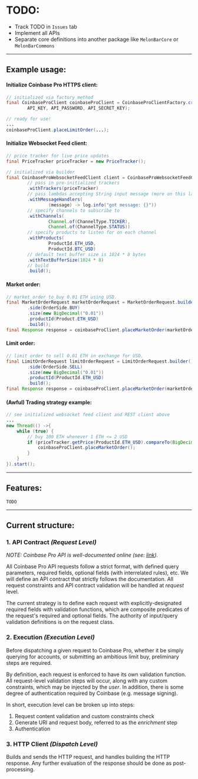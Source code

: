 # TODO:
* Track TODO in `Issues` tab
* Implement all APIs
* Separate core definitions into another package like `MelonBarCore` or `MelonBarCommons`

---------------------------------
## Example usage:

#### Initialize Coinbase Pro HTTPS client:
```java
// initialized via factory method
final CoinbaseProClient coinbaseProClient = CoinbaseProClientFactory.createClient(
        API_KEY, API_PASSWORD, API_SECRET_KEY);

// ready for use!
...
coinbaseProClient.placeLimitOrder(...);
```

#### Initialize Websocket Feed client:
```java
// price tracker for live price updates
final PriceTracker priceTracker = new PriceTracker();

// initialized via builder
final CoinbaseProWebsocketFeedClient client = CoinbaseProWebsocketFeedClient.builder()
        // pass in pre-initialized trackers
        .withTrackers(priceTracker)
        // pass lambdas accepting String input message (more on this later)
        .withMessageHandlers(
                (message) -> log.info("got message: {}"))
        // specify channels to subscribe to
        .withChannels(
                Channel.of(ChannelType.TICKER),
                Channel.of(ChannelType.STATUS))
        // specify products to listen for on each channel 
        .withProducts(
                ProductId.ETH_USD,
                ProductId.BTC_USD)
        // default text buffer size is 1024 * 8 bytes 
        .withTextBufferSize(1024 * 8)
        // build
        .build();
```

#### Market order:
```java
// market order to buy 0.01 ETH using USD.
final MarketOrderRequest marketOrderRequest = MarketOrderRequest.builder()
        .side(OrderSide.BUY)
        .size(new BigDecimal("0.01"))
        .productId(Product.ETH_USD)
        .build();
final Response response = coinbaseProClient.placeMarketOrder(marketOrderRequest);
```

#### Limit order:
```java
// limit order to sell 0.01 ETH in exchange for USD.
final LimitOrderRequest limitOrderRequest = LimitOrderRequest.builder()
        .side(OrderSide.SELL)
        .size(new BigDecimal("0.01"))
        .productId(ProductId.ETH_USD)
        .build();
final Response response = coinbaseProClient.placeMarketOrder(marketOrderRequest);
```

#### (Awful) Trading strategy example:
```java
// see initialized websocket feed client and REST client above
...
new Thread(() ->{
    while (true) {
        // buy 100 ETH whenever 1 ETH <= 2 USD
        if (priceTracker.getPrice(ProductId.ETH_USD).compareTo(BigDecimal.TWO) <= 0) {
            coinbaseProClient.placeMarketOrder();
        }
    }
}).start();
```

---------------------------------
## Features:

```
TODO
```

---------------------------------

## Current structure:

### 1. API Contract _(Request Level)_ 
_NOTE: Coinbase Pro API is well-documented online (see: [link](https://docs.pro.coinbase.com/))._

All Coinbase Pro API requests follow a strict format, with defined query parameters,
required fields, optional fields (with interrelated rules), etc. We will define an
API contract that strictly follows the documentation. All request constraints and API
contract validation will be handled at _request_ level.

The current strategy is to define each request with explicitly-designated required
fields with validation functions, which are composite predicates of the request's
required and optional fields. The authority of input/query validation definitions is on the request
class.

### 2. Execution _(Execution Level)_
Before dispatching a given request to Coinbase Pro, whether it be simply querying for
accounts, or submitting an ambitious limit buy, preliminary steps are required.

By definition, each request is enforced to have its own validation function. All request-level
validation steps will occur, along with any custom constraints, which may be injected by the
_user_. In addition, there is some degree of authentication required by Coinbase (e.g. message 
signing).

In short, execution level can be broken up into steps:
1. Request content validation and custom constraints check
2. Generate URI and request body, referred to as the _enrichment_ step
2. Authentication

### 3. HTTP Client _(Dispatch Level)_
Builds and sends the HTTP request, and handles building the HTTP response. Any further
evaluation of the response should be done as post-processing.
